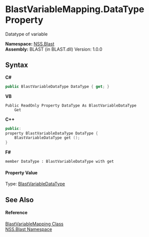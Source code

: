 # BlastVariableMapping.DataType Property 
 

Datatype of variable

**Namespace:**&nbsp;<a href="88b55311-4a89-0894-e27a-e157e443c7f7">NSS.Blast</a><br />**Assembly:**&nbsp;BLAST (in BLAST.dll) Version: 1.0.0

## Syntax

**C#**<br />
``` C#
public BlastVariableDataType DataType { get; }
```

**VB**<br />
``` VB
Public ReadOnly Property DataType As BlastVariableDataType
	Get
```

**C++**<br />
``` C++
public:
property BlastVariableDataType DataType {
	BlastVariableDataType get ();
}
```

**F#**<br />
``` F#
member DataType : BlastVariableDataType with get

```


#### Property Value
Type: <a href="dc4693d5-27c8-f946-6c9e-5e86e6e06162">BlastVariableDataType</a>

## See Also


#### Reference
<a href="eb361662-785e-bcaa-4025-53c4d56c26e1">BlastVariableMapping Class</a><br /><a href="88b55311-4a89-0894-e27a-e157e443c7f7">NSS.Blast Namespace</a><br />